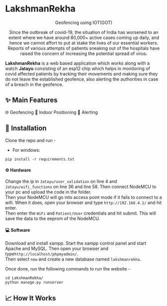# LakshmanRekha
<p align="center">Geofencing using IOT(GOT)</p>

<p align="center">Since the outbreak of covid-19, the situation of India has worsened to an extent where we have around 80,000+ active cases coming up daily, and hence we cannot affort to put at stake the lives of our essential workers. Reports of various attempts of patients sneaking out of the hospitals have raised the concern of increasing the potential spread of virus.</p>

**LakshmanRekha** is a web based application which works along with a watch **Jatayu** consisting of an esp12 chip which helps in monitoring of covid affected patients by tracking their movements and making sure they do not leave the established geofence, also alerting the authorities in case of a breach in the geofence.

## ✨ Main Features
🌐 Geofencing
📍 Indoor Positioning
🚨 Alerting

## 🔧 Installation

Clone the repo and run -
- For windows:
```
pip install -r requirements.txt
```

#### ⚙️ Hardware
Change the ip in `Jatayu/user_validation` on line 4 and `Jatayu/wifi_functions` on line 36 and line 58. Then connect NodeMCU to your pc and upload the code in the folder.<br>
Then your NodeMCU will go into access point mode if it fails to connect to a wifi. When it does, open your browser and type `http://192.168.4.1/` and hit enter.<br>
Then enter the `WiFi` and `Patient/User` credentials and hit submit. This will save the data to the eeprom of the NodeMCU.

#### 💻 Software

Download and install xampp. Start the xampp control panel and start Apache and MySQL. Then open your browser and type`http://localhost/phpmyadmin/`.<br>
Then select `new` and create a new database named `lakshmanrekha`.

Once done, run the following commands to run the website -
```
cd LakshmanRekha/
python manage.py runserver
```

## 📈 How It Works

